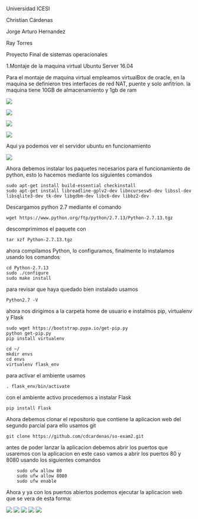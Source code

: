 Universidad ICESI

Christian Cárdenas

Jorge Arturo Hernandez

Ray Torres

Proyecto Final de sistemas operacionales

1.Montaje de la maquina virtual Ubuntu Server 16.04 

Para el montaje de maquina virtual empleamos virtualBox de oracle, en la maquina se definieron tres interfaces de red NAT, 
puente y solo anfitrion. la maquina tiene 10GB de almacenamiento y 1gb de ram

![][1]

![][2]

![][3]

![][4]

Aqui ya podemos ver el servidor ubuntu en funcionamiento


![][5]

Ahora debemos instalar los paquetes necesarios para el funcionamiento de python, esto lo hacemos mediante los siguientes comandos

    sudo apt-get install build-essential checkinstall
    sudo apt-get install libreadline-gplv2-dev libncursesw5-dev libssl-dev libsqlite3-dev tk-dev libgdbm-dev libc6-dev libbz2-dev

Descargamos python 2.7 mediante el comando

    wget https://www.python.org/ftp/python/2.7.13/Python-2.7.13.tgz

descomprimimos el paquete con

    tar xzf Python-2.7.13.tgz
    
ahora compilamos Python, lo configuramos, finalmente lo instalamos usando los comandos

    cd Python-2.7.13
    sudo ./configure
    sudo make install

para revisar que haya quedado bien instalado usamos

    Python2.7 -V
    
ahora nos dirigimos a la carpeta home de usuario e instalmos  pip, virtualenv y Flask

    sudo wget https://bootstrap.pypa.io/get-pip.py
    python get-pip.py
    pip install virtualenv
    
    cd ~/
    mkdir envs
    cd envs
    virtualenv flask_env
    
para activar el ambiente usamos

    . flask_env/bin/activate
  
con el ambiente activo procedemos a instalar Flask

    pip install Flask
    
Ahora debemos clonar el repositorio que contiene la aplicacion web del segundo parcial para ello usamos git

    git clone https://github.com/cdcardenas/so-exam2.git
    
antes de poder lanzar la aplicacion debemos abrir los puertos que usaremos con la aplicacion en este caso vamos a abrir los puertos 80 y 8080 usando los siguientes comandos

        sudo ufw allow 80
        sudo ufw allow 8080
        sudo ufw enable
        
Ahora y ya con los puertos abiertos podemos ejecutar la aplicacion web
que se vera de esta forma:

![][6]
![][7]
![][8]
![][9]
![][10]







  



[1]: images/1.PNG
[2]: images/2.PNG
[3]: images/3.PNG
[4]: images/4.PNG
[5]: images/5.PNG
[6]: images/6.PNG
[7]: images/7.PNG
[8]: images/8.PNG
[9]: images/9.PNG
[10]: images/10.PNG


